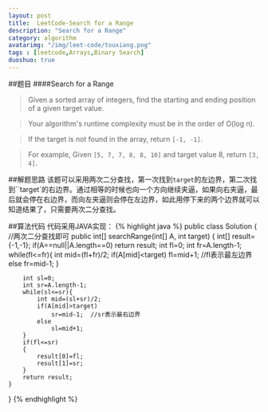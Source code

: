 ```yaml
---
layout: post
title:  LeetCode-Search for a Range
description: "Search for a Range"
category: algorithm
avatarimg: "/img/leet-code/touxiang.png"
tags : [leetcode,Arrays,Binary Search]
duoshuo: true
---
```

##题目
####Search for a Range 
>Given a sorted array of integers, find the starting and ending position of a given target value.

>Your algorithm's runtime complexity must be in the order of O(log n).

>If the target is not found in the array, return `[-1, -1]`.

>For example,
>Given `[5, 7, 7, 8, 8, 10]` and target value 8,
>return `[3, 4]`.

<!-- more -->

##解题思路
该题可以采用两次二分查找，第一次找到`target`的左边界，第二次找到``target`的右边界。通过相等的时候也向一个方向继续夹逼，如果向右夹逼，最后就会停在右边界，而向左夹逼则会停在左边界，如此用停下来的两个边界就可以知道结果了，只需要两次二分查找。

##算法代码
代码采用JAVA实现：
{% highlight java %}
public class Solution {
    //两次二分查找即可
    public int[] searchRange(int[] A, int target) {
        int[] result={-1,-1};
        if(A==null||A.length==0) return result;
        int fl=0;
        int fr=A.length-1;
        while(fl<=fr){
            int mid=(fl+fr)/2;
            if(A[mid]<target)
                fl=mid+1;  //fl表示最左边界
            else
                fr=mid-1;
        }
        
        int sl=0;
        int sr=A.length-1;
        while(sl<=sr){
            int mid=(sl+sr)/2;
            if(A[mid]>target)
                sr=mid-1;  //sr表示最右边界
            else
                sl=mid+1;
        }
        if(fl<=sr)
        {
            result[0]=fl;
            result[1]=sr;
        }
        return result;       
    }
}
{% endhighlight %}
